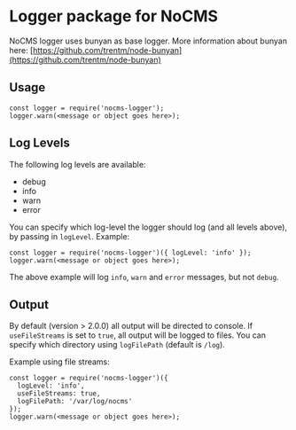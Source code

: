 # Logger package for NoCMS

NoCMS logger uses bunyan as base logger. More information about bunyan here: [https://github.com/trentm/node-bunyan](https://github.com/trentm/node-bunyan)

## Usage
```
const logger = require('nocms-logger');
logger.warn(<message or object goes here>);
```

## Log Levels
The following log levels are available:

* debug
* info
* warn
* error

You can specify which log-level the logger should log (and all levels above), by passing in `logLevel`.
Example:

```
const logger = require('nocms-logger')({ logLevel: 'info' });
logger.warn(<message or object goes here>);
```

The above example will log `info`, `warn` and `error` messages, but not `debug`.

## Output
By default (version > 2.0.0) all output will be directed to console.
If `useFileStreams` is set to `true`, all output will be logged to files.
You can specify which directory using `logFilePath` (default is `/log`).

Example using file streams:
```
const logger = require('nocms-logger')({
  logLevel: 'info',
  useFileStreams: true,
  logFilePath: '/var/log/nocms'
});
logger.warn(<message or object goes here>);
```
